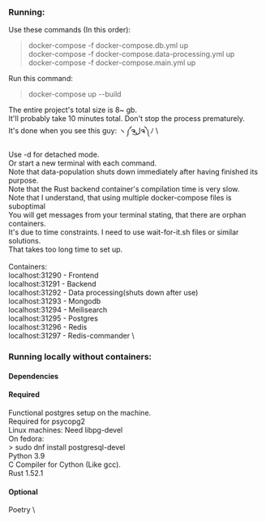 ### Running:

Use these commands (In this order):
> docker-compose -f docker-compose.db.yml up \
> docker-compose -f docker-compose.data-processing.yml up \
> docker-compose -f docker-compose.main.yml up

Run this command:

> docker-compose up --build

The entire project's total size is 8~ gb. \
It'll probably take 10 minutes total. Don't stop the process prematurely. \
It's done when you see this guy: ヽ༼ຈل͜ຈ༽ﾉ \



Use -d for detached mode. \
Or start a new terminal with each command. \
Note that data-population shuts down immediately after having finished its purpose. \
Note that the Rust backend container's compilation time is very slow. \
Note that I understand, that using multiple docker-compose files is suboptimal \
You will get messages from your terminal stating, that there are orphan containers.\
It's due to time constraints. I need to use wait-for-it.sh files or similar solutions. \
That takes too long time to set up. \
 \
Containers: \
localhost:31290 - Frontend \
localhost:31291 - Backend \
localhost:31292 - Data processing(shuts down after use) \
localhost:31293 - Mongodb \
localhost:31294 - Meilisearch \
localhost:31295 - Postgres \
localhost:31296 - Redis \
localhost:31297 - Redis-commander \


### Running locally without containers:

#### Dependencies

#### Required

Functional postgres setup on the machine. \
    Required for psycopg2 \
    Linux machines: Need libpg-devel \
        On fedora: \
            > sudo dnf install postgresql-devel \
Python 3.9 \
C Compiler for Cython (Like gcc). \
Rust 1.52.1

#### Optional

Poetry \
